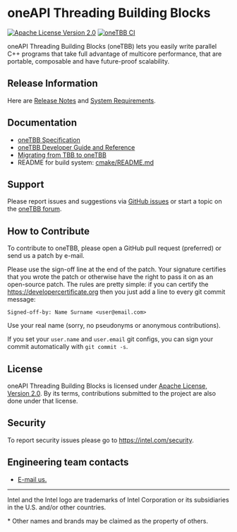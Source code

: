 # oneAPI Threading Building Blocks
[![Apache License Version 2.0](https://img.shields.io/badge/license-Apache_2.0-green.svg)](LICENSE.txt) [![oneTBB CI](https://github.com/oneapi-src/oneTBB/actions/workflows/ci.yml/badge.svg)](https://github.com/oneapi-src/oneTBB/actions/workflows/ci.yml?query=branch%3Amaster)

oneAPI Threading Building Blocks (oneTBB) lets you easily write parallel C++ programs that take
full advantage of multicore performance, that are portable, composable and have future-proof scalability.

## Release Information
Here are [Release Notes]( https://software.intel.com/en-us/articles/intel-oneapi-threading-building-blocks-release-notes) and
[System Requirements](https://software.intel.com/en-us/articles/intel-oneapi-threading-building-blocks-system-requirements).

## Documentation
* [oneTBB Specification](https://spec.oneapi.com/versions/latest/elements/oneTBB/source/nested-index.html)
* [oneTBB Developer Guide and Reference](https://software.intel.com/en-us/oneapi-tbb-documentation)
* [Migrating from TBB to oneTBB](https://software.intel.com/content/www/us/en/develop/documentation/onetbb-documentation/top/onetbb-developer-guide/migrating-from-threading-building-blocks-tbb.html)
* README for build system: [cmake/README.md](cmake/README.md)

## Support
Please report issues and suggestions via
[GitHub issues](https://github.com/oneapi-src/oneTBB/issues) or start a topic on the
[oneTBB forum](https://community.intel.com/t5/Intel-oneAPI-Threading-Building/bd-p/oneapi-threading-building-blocks).

## How to Contribute
To contribute to oneTBB, please open a GitHub pull request (preferred) or send us a patch by e-mail.

Please use the sign-off line at the end of the patch.
Your signature certifies that you wrote the patch or
otherwise have the right to pass it on as an open-source patch.
The rules are pretty simple:
if you can certify the https://developercertificate.org then you just add a line to every git commit message:
```
Signed-off-by: Name Surname <user@email.com>
```
Use your real name (sorry, no pseudonyms or anonymous contributions).

If you set your `user.name` and `user.email` git configs, you can sign your
commit automatically with `git commit -s`.

## License
oneAPI Threading Building Blocks is licensed under [Apache License, Version 2.0](LICENSE.txt).
By its terms, contributions submitted to the project are also done under that license.

## Security
To report security issues please go to https://intel.com/security.

## Engineering team contacts
* [E-mail us.](mailto:inteltbbdevelopers@intel.com)

------------------------------------------------------------------------
Intel and the Intel logo are trademarks of Intel Corporation or its subsidiaries in the U.S. and/or other countries.

\* Other names and brands may be claimed as the property of others.
